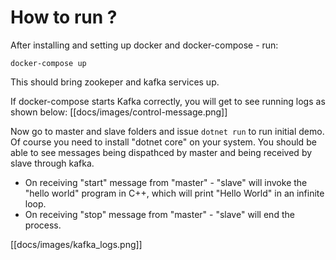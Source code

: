 # How to run ?

After installing and setting up docker and docker-compose - run:

```
docker-compose up
```

This should bring zookeper and kafka services up. 

If docker-compose starts Kafka correctly, you will get to see running logs as shown below:
[[docs/images/control-message.png]]

Now go to master and slave folders and issue ``` dotnet run ``` to run initial demo. Of course you need to install "dotnet core" on your system. You should be able to see messages being dispathced by master and being received by slave through kafka.

* On receiving "start" message from "master" - "slave" will invoke the "hello world" program in C++, which will print "Hello World" in an infinite loop.
* On receiving "stop" message from "master" - "slave" will end the process.

[[docs/images/kafka_logs.png]]
